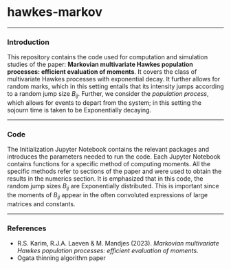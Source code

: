 # hawkes-markov

---


### Introduction

This repository contains the code used for computation and simulation studies of the paper: **Markovian multivariate Hawkes population processes: efficient evaluation of moments**. It covers the class of multivariate Hawkes processes with exponential decay. It further allows for random marks, which in this setting entails that its intensity jumps according to a random jump size $B_{ij}$. Further, we consider the _population process_, which allows for events to depart from the system; in this setting the sojourn time is taken to be Exponentially decaying.

---


### Code

The Initialization Jupyter Notebook contains the relevant packages and introduces the parameters needed to run the code. Each Jupyter Notebook contains functions for a specific method of computing moments. All the specific methods refer to sections of the paper and were used to obtain the results in the numerics section. It is emphasized that in this code, the random jump sizes $B_{ij}$ are Exponentially distributed. This is important since the moments of $B_{ij}$ appear in the often convoluted expressions of large matrices and constants.



---

### References

- R.S. Karim, R.J.A. Laeven & M. Mandjes (2023). _Markovian multivariate Hawkes population processes: efficient evaluation of moments_.
- Ogata thinning algorithm paper
